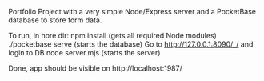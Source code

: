 Portfolio Project with a very simple Node/Express server and a PocketBase database to store form data.

To run, in hore dir:
npm install
(gets all required Node modules)
./pocketbase serve
(starts the database)
Go to http://127.0.0.1:8090/_/ and login to DB
node server.mjs
(starts the server)

Done, app should be visible on http://localhost:1987/ 
